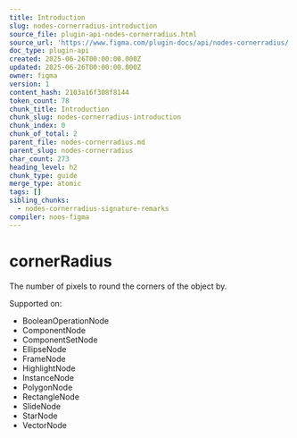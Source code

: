 ```yaml
---
title: Introduction
slug: nodes-cornerradius-introduction
source_file: plugin-api-nodes-cornerradius.html
source_url: 'https://www.figma.com/plugin-docs/api/nodes-cornerradius/'
doc_type: plugin-api
created: 2025-06-26T00:00:00.000Z
updated: 2025-06-26T00:00:00.000Z
owner: figma
version: 1
content_hash: 2103a16f308f8144
token_count: 78
chunk_title: Introduction
chunk_slug: nodes-cornerradius-introduction
chunk_index: 0
chunk_of_total: 2
parent_file: nodes-cornerradius.md
parent_slug: nodes-cornerradius
char_count: 273
heading_level: h2
chunk_type: guide
merge_type: atomic
tags: []
sibling_chunks:
  - nodes-cornerradius-signature-remarks
compiler: noos-figma
---
```


# cornerRadius

The number of pixels to round the corners of the object by.

 Supported on:

- BooleanOperationNode
- ComponentNode
- ComponentSetNode
- EllipseNode
- FrameNode
- HighlightNode
- InstanceNode
- PolygonNode
- RectangleNode
- SlideNode
- StarNode
- VectorNode
